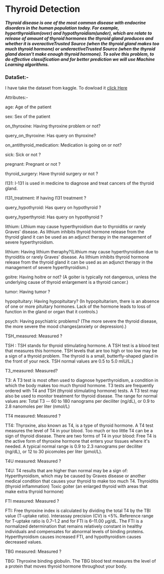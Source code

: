 # Thyroid Detection


***Thyroid disease is one of the most common disease with endocrine disorders in the human population today. For example, hyperthyroidism(over) and hypothyroidism(under), which are relate to release of amount of thyroid hormones the thyroid gland produces and whether it is overactiveTrusted Source (when the thyroid gland makes too much thyroid hormone) or underactiveTrusted Source (when the thyroid gland doesn't make enough thyroid hormone). To solve this problem, to do effective classification and for better prediction we will use Machine Learning algorithms.***

### DataSet:-
I have take the dataset from kaggle. To dowload it [click Here](https://www.kaggle.com/yasserhessein/thyroid-disease-data-set?select=hypothyroid.csv)

Attributes:-

age: Age of the patient

sex: Sex of the patient

on_thyroxine: Having thyroxine problem or not?

query_on_thyroxine: Has query on thyroxine?

on_antithyroid_medication: Medication is going on or not?

sick: Sick or not ?

pregnant: Pregnant or not ?

thyroid_surgery: Have thyroid surgery or not ?

l131: I-131 is used in medicine to diagnose and treat cancers of the thyroid gland.

I131_treatment: If having l131 treatment ?

query_hypothyroid: Has query on hypothyroid ?

query_hyperthyroid: Has query on hypothyroid ?

lithium: Lithium may cause hyperthyroidism due to thyroiditis or rarely Graves' disease. As lithium inhibits thyroid hormone release from the thyroid gland it can be
used as an adjunct therapy in the management of severe hyperthyroidism.

lithium: Having lithium theraphy?(Lithium may cause hyperthyroidism due to thyroiditis or rarely Graves' disease. As lithium inhibits thyroid hormone release from the thyroid gland it can be used as an adjunct therapy in the management of severe hyperthyroidism.)

goitre: Having hoitre or not? (A goiter is typically not dangerous, unless the underlying cause of thyroid enlargement is a thyroid cancer.)

tumor: Having tumor ?

hypopituitary: Having hypopituitary? (In hypopituitarism, there is an absence of one or more pituitary hormones. Lack of the hormone leads to loss of function in the gland or organ that it controls.)


psych: Having psychiatric problems? (The more severe the thyroid disease, the more severe the mood changes(anxiety or depression).)

TSH_measured: Measured ? 

TSH  : TSH stands for thyroid stimulating hormone. A TSH test is a blood test that measures this hormone. TSH levels that are too high or too low may be a sign of a
thyroid problem. The thyroid is a small, butterfly-shaped gland in the front of your neck. TSH normal values are 0.5 to 5.0 mIU/L.)


T3_measured: Measured? 

T3: A T3 test is most often used to diagnose hyperthyroidism, a condition in which the body makes too much thyroid hormone. T3 tests are frequently ordered with T4
and TSH (thyroid stimulating hormone) tests. A T3 test may also be used to monitor treatment for thyroid disease. The range for normal values are: Total T3 -- 60 to
180 nanograms per deciliter (ng/dL), or 0.9 to 2.8 nanomoles per liter (nmol/L)

TT4 measured: Measured ?

TT4: Thyroxine, also known as T4, is a type of thyroid hormone. A T4 test measures the level of T4 in your blood. Too much or too little T4 can be a sign of thyroid
disease. There are two forms of T4 in your blood: Free T4 is the active form of thyroxine hormone that enters your tissues where it's needed. A typical normal range
is 0.9 to 2.3 nanograms per deciliter (ng/dL), or 12 to 30 picomoles per liter (pmol/L).

T4U measured: Measured ?

T4U: T4 results that are higher than normal may be a sign of: Hyperthyroidism, which may be caused by Graves disease or another medical condition that causes
your thyroid to make too much T4. Thyroiditis (thyroid inflammation) Toxic goiter (an enlarged thyroid with areas that make extra thyroid hormone)

FTI measured: Measured ?

FTI: Free thyroxine index is calculated by dividing the total T4 by the TBI value (T-uptake ratio). Interassay precision (CV) is <5%. Reference range for T-uptake ratio
is 0.7–1.2 and for FTI is 6–11.00 μg/dL. The FTI is a normalized determination that remains relatively constant in healthy individuals and compensates for abnormal
levels of binding proteins. Hyperthyroidism causes increased FTI, and hypothyroidism causes decreased values.

TBG measured: Measured ?

TBG: Thyroxine binding globulin. The TBG blood test measures the level of a protein that moves thyroid hormone throughout your body.

